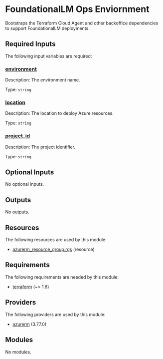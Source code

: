 # FoundationalLM Ops Enviornment

Bootstraps the Terraform Cloud Agent and other backoffice dependencies to 
support FoundationalLM deployments.
<!-- BEGIN_TF_DOCS -->


## Required Inputs

The following input variables are required:

### <a name="input_environment"></a> [environment](#input\_environment)

Description: The environment name.

Type: `string`

### <a name="input_location"></a> [location](#input\_location)

Description: The location to deploy Azure resources.

Type: `string`

### <a name="input_project_id"></a> [project\_id](#input\_project\_id)

Description: The project identifier.

Type: `string`

## Optional Inputs

No optional inputs.

## Outputs

No outputs.

## Resources

The following resources are used by this module:

- [azurerm_resource_group.rgs](https://registry.terraform.io/providers/hashicorp/azurerm/latest/docs/resources/resource_group) (resource)

## Requirements

The following requirements are needed by this module:

- <a name="requirement_terraform"></a> [terraform](#requirement\_terraform) (~> 1.6)

## Providers

The following providers are used by this module:

- <a name="provider_azurerm"></a> [azurerm](#provider\_azurerm) (3.77.0)

## Modules

No modules.
<!-- END_TF_DOCS -->